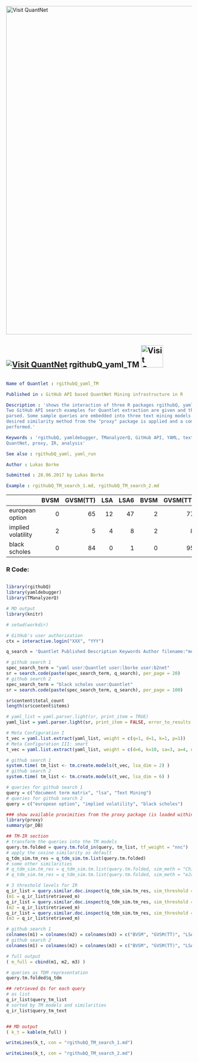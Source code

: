 
[<img src="https://github.com/QuantLet/Styleguide-and-FAQ/blob/master/pictures/banner.png" width="888" alt="Visit QuantNet">](http://quantlet.de/)

## [<img src="https://github.com/QuantLet/Styleguide-and-FAQ/blob/master/pictures/qloqo.png" alt="Visit QuantNet">](http://quantlet.de/) **rgithubQ_yaml_TM** [<img src="https://github.com/QuantLet/Styleguide-and-FAQ/blob/master/pictures/QN2.png" width="60" alt="Visit QuantNet 2.0">](http://quantlet.de/)

```yaml

Name of Quantlet : rgithubQ_yaml_TM

Published in : GitHub API based QuantNet Mining infrastructure in R

Description : 'shows the interaction of three R packages rgithubQ, yamldebugger and TManalyzerQ.
Two GitHub API search examples for Quantlet extraction are given and their YAML meta data are
parsed. Some sample queries are embedded into three text mining models BVSM, GVSM(TT) and LSA, the
desired similarity method from the "proxy" package is applied and a comprehensive IR analysis is
performed.'

Keywords : 'rgithubQ, yamldebugger, TManalyzerQ, GitHub API, YAML, text mining, software mining,
QuantNet, proxy, IR, analysis'

See also : rgithubQ_yaml, yaml_run

Author : Lukas Borke

Submitted : 28.06.2017 by Lukas Borke

Example : rgithubQ_TM_search_1.md, rgithubQ_TM_search_2.md

```

|                   | BVSM| GVSM(TT)| LSA| LSA6| BVSM| GVSM(TT)| LSA| LSA6| BVSM| GVSM(TT)| LSA| LSA6|
|:------------------|----:|--------:|---:|----:|----:|--------:|---:|----:|----:|--------:|---:|----:|
|european option    |    0|       65|  12|   47|    2|       77|  38|   51|    8|       83|  46|   55|
|implied volatility |    2|        5|   4|    8|    2|        8|   6|   10|    4|       11|   8|   11|
|black scholes      |    0|       84|   0|    1|    0|       95|   0|    4|    0|       97|   9|   32|


### R Code:
```r

library(rgithubQ)
library(yamldebugger)
library(TManalyzerQ)

# MD output
library(knitr)

# setwd(workdir)

# GitHub's user authorization
ctx = interactive.login("XXX", "YYY")

q_search = 'Quantlet Published Description Keywords Author filename:"metainfo.txt"'

# github search 1
spec_search_term = "yaml user:Quantlet user:lborke user:b2net"
sr = search.code(paste(spec_search_term, q_search), per_page = 20)
# github search 2
spec_search_term = "black scholes user:Quantlet"
sr = search.code(paste(spec_search_term, q_search), per_page = 100)

sr$content$total_count
length(sr$content$items)

# yaml_list = yaml.parser.light(sr, print_item = TRUE)
yaml_list = yaml.parser.light(sr, print_item = FALSE, error_to_results = FALSE)

# Meta Configuration I
t_vec = yaml.list.extract(yaml_list, weight = c(q=1, d=1, k=1, p=1))
# Meta Configuration III: smart
t_vec = yaml.list.extract(yaml_list, weight = c(d=6, k=10, sa=3, a=4, df=5, e=4))

# github search 1
system.time( tm_list <- tm.create.models(t_vec, lsa_dim = 2) )
# github search 2
system.time( tm_list <- tm.create.models(t_vec, lsa_dim = 6) )

# queries for github search 1
query = c("document term matrix", "lsa", "Text Mining")
# queries for github search 2
query = c("european option", "implied volatility", "black scholes")

### show available proximities from the proxy package (is loaded within the TManalyzerQ package)
library(proxy)
summary(pr_DB)

## TM-IR section
# transform the queries into the TM models
query.tm.folded = query.tm.fold_in(query, tm_list, tf_weight = "nnc")
# apply the cosine similarity as default
q_tdm_sim.tm_res = q_tdm_sim.tm.list(query.tm.folded)
# some other similarities
# q_tdm_sim.tm_res = q_tdm_sim.tm.list(query.tm.folded, sim_meth = "Chi-squared")
# q_tdm_sim.tm_res = q_tdm_sim.tm.list(query.tm.folded, sim_meth = "eJaccard")

# 3 threshold levels for IR
q_ir_list = query.similar.doc.inspect(q_tdm_sim.tm_res, sim_threshold = 0.8)
(m1 = q_ir_list$retrieved_m)
q_ir_list = query.similar.doc.inspect(q_tdm_sim.tm_res, sim_threshold = 0.7)
(m2 = q_ir_list$retrieved_m)
q_ir_list = query.similar.doc.inspect(q_tdm_sim.tm_res, sim_threshold = 0.6)
(m3 = q_ir_list$retrieved_m)

# github search 1
colnames(m1) = colnames(m2) = colnames(m3) = c("BVSM", "GVSM(TT)", "LSA", "LSA2")
# github search 2
colnames(m1) = colnames(m2) = colnames(m3) = c("BVSM", "GVSM(TT)", "LSA", "LSA6")

# full output
( m_full = cbind(m1, m2, m3) )

# queries as TDM representation
query.tm.folded$q_tdm

## retrieved Qs for each query
# as list
q_ir_list$query_tm_list
# sorted by TM models and similarities
q_ir_list$query_tm_text


## MD output
( k_t = kable(m_full) )

writeLines(k_t, con = "rgithubQ_TM_search_1.md")

writeLines(k_t, con = "rgithubQ_TM_search_2.md")


```
